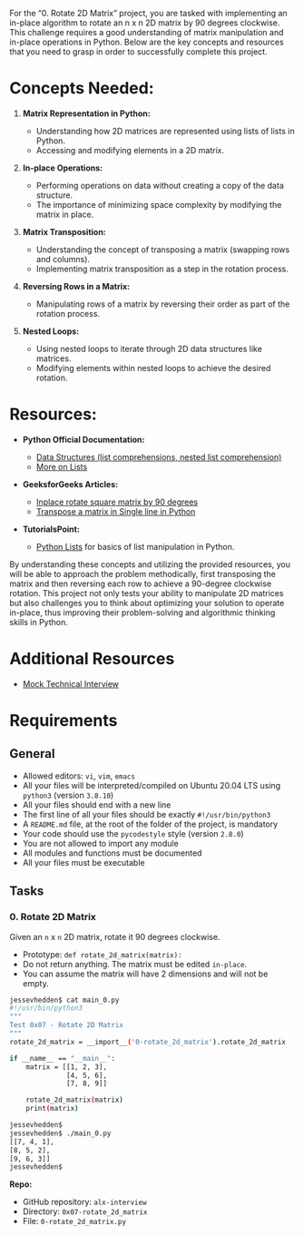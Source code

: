 For the “0. Rotate 2D Matrix” project, you are tasked with implementing an in-place algorithm to rotate an n x n 2D matrix by 90 degrees clockwise. This challenge requires a good understanding of matrix manipulation and in-place operations in Python. Below are the key concepts and resources that you need to grasp in order to successfully complete this project.

# Concepts Needed:

1. **Matrix Representation in Python:**

    - Understanding how 2D matrices are represented using lists of lists in Python.
    - Accessing and modifying elements in a 2D matrix.

2. **In-place Operations:**

    - Performing operations on data without creating a copy of the data structure.
    - The importance of minimizing space complexity by modifying the matrix in place.

3. **Matrix Transposition:**

    - Understanding the concept of transposing a matrix (swapping rows and columns).
    - Implementing matrix transposition as a step in the rotation process.

4. **Reversing Rows in a Matrix:**

    - Manipulating rows of a matrix by reversing their order as part of the rotation process.

5. **Nested Loops:**

    - Using nested loops to iterate through 2D data structures like matrices.
    - Modifying elements within nested loops to achieve the desired rotation.

# Resources:

- **Python Official Documentation:**

    - [Data Structures (list comprehensions, nested list comprehension)](https://intranet.alxswe.com/rltoken/eZc_ELGxUgkuc4kkE_fd7Q)
    - [More on Lists](https://intranet.alxswe.com/rltoken/0ORj179giGhGe8jpcxBkXg)

- **GeeksforGeeks Articles:**

    - [Inplace rotate square matrix by 90 degrees](https://intranet.alxswe.com/rltoken/9T8w4mtiIIRDtfLSmEmrLA)
    - [Transpose a matrix in Single line in Python](https://intranet.alxswe.com/rltoken/JdIFvtej2hMW-Wd9ABHMOA)

- **TutorialsPoint:**

    - [Python Lists](https://intranet.alxswe.com/rltoken/rFmzUTpaLGqDXjGA6D9eYw) for basics of list manipulation in Python.

By understanding these concepts and utilizing the provided resources, you will be able to approach the problem methodically, first transposing the matrix and then reversing each row to achieve a 90-degree clockwise rotation. This project not only tests your ability to manipulate 2D matrices but also challenges you to think about optimizing your solution to operate in-place, thus improving their problem-solving and algorithmic thinking skills in Python.

# Additional Resources
- [Mock Technical Interview](https://intranet.alxswe.com/rltoken/4GPWA9C2AJHtpdGxuIHEPA)

# Requirements

## General
- Allowed editors: `vi`, `vim`, `emacs`
- All your files will be interpreted/compiled on Ubuntu 20.04 LTS using `python3` (version `3.8.10`)
- All your files should end with a new line
- The first line of all your files should be exactly `#!/usr/bin/python3`
- A `README.md` file, at the root of the folder of the project, is mandatory
- Your code should use the `pycodestyle` style (version `2.8.0`)
- You are not allowed to import any module
- All modules and functions must be documented
- All your files must be executable

## Tasks

### 0. Rotate 2D Matrix

Given an `n` x `n` 2D matrix, rotate it 90 degrees clockwise.

- Prototype: `def rotate_2d_matrix(matrix):`
- Do not return anything. The matrix must be edited `in-place`.
- You can assume the matrix will have 2 dimensions and will not be empty.

```bash
jessevhedden$ cat main_0.py
#!/usr/bin/python3
"""
Test 0x07 - Rotate 2D Matrix
"""
rotate_2d_matrix = __import__('0-rotate_2d_matrix').rotate_2d_matrix

if __name__ == "__main__":
    matrix = [[1, 2, 3],
              [4, 5, 6],
              [7, 8, 9]]

    rotate_2d_matrix(matrix)
    print(matrix)

jessevhedden$
jessevhedden$ ./main_0.py
[[7, 4, 1],
[8, 5, 2],
[9, 6, 3]]
jessevhedden$
```

**Repo:**
- GitHub repository: `alx-interview`
- Directory: `0x07-rotate_2d_matrix`
- File: `0-rotate_2d_matrix.py`
